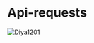 # Api-requests
[![Diya1201](https://circleci.com/gh/Diya1201/Api-requests.svg?style=svg)](https://app.circleci.com/pipelines/github/Diya1201/Api-requests?branch=main&filter=all)